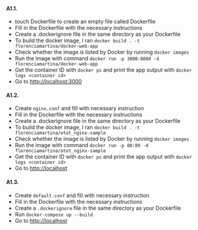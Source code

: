 #### A1.1.

- touch Dockerfile to create an empty file called Dockerfile
- Fill in the Dockerfile with the necessary instructions
- Create a .dockerignore file in the same directory as your Dockerfile
- To build the docker image, I ran `docker build . -t florenciamartina/docker-web-app`
- Check whether the image is listed by Docker by running `docker images`
- Run the image with command `docker run -p 3000:8080 -d florenciamartina/docker-web-app`
- Get the container ID with `docker ps` and print the app output with `docker logs <container id>`
- Go to [http://localhost:3000](http://localhost:3000)

#### A1.2.

- Create `nginx.conf` and fill with necessary instruction
- Fill in the Dockerfile with the necessary instructions
- Create a .dockerignore file in the same directory as your Dockerfile
- To build the docker image, I ran `docker build . -t florenciamartina/otot_nginx-sample`
- Check whether the image is listed by Docker by running `docker images`
- Run the image with command `docker run -p 80:80 -d florenciamartina/otot_nginx-sample`
- Get the container ID with `docker ps` and print the app output with `docker logs <container id>`
- Go to [http://localhost](http://localhost)

#### A1.3.

- Create `default.conf` and fill with necessary instruction
- Fill in the Dockerfile with the necessary instructions
- Create a `.dockerignore` file in the same directory as your Dockerfile
- Run `docker-compose up --build`
- Go to [http://localhost](http://localhost)
